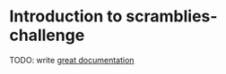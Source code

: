 # Introduction to scramblies-challenge

TODO: write [great documentation](http://jacobian.org/writing/what-to-write/)

